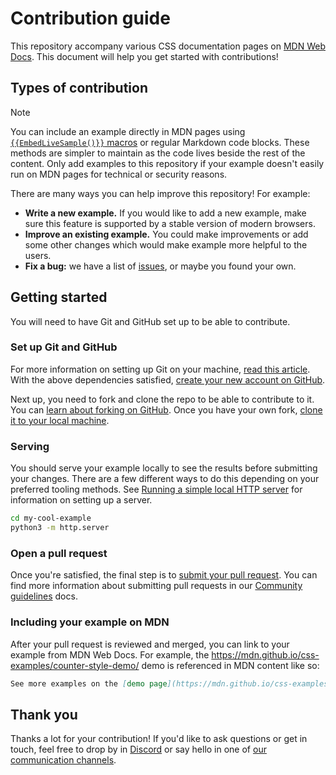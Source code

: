 # Contribution guide

This repository accompany various CSS documentation pages on [MDN Web Docs](https://developer.mozilla.org).
This document will help you get started with contributions!

## Types of contribution

> [!NOTE]
> You can include an example directly in MDN pages using [`{{EmbedLiveSample()}}` macros](https://developer.mozilla.org/en-US/docs/MDN/Writing_guidelines/Page_structures/Macros/Commonly_used_macros#code_samples) or regular Markdown code blocks.
> These methods are simpler to maintain as the code lives beside the rest of the content.
> Only add examples to this repository if your example doesn't easily run on MDN pages for technical or security reasons.

There are many ways you can help improve this repository! For example:

- **Write a new example.** If you would like to add a new example, make sure this feature is supported by a stable version of modern browsers.
- **Improve an existing example.** You could make improvements or add some other changes which would make example more helpful to the users.
- **Fix a bug:** we have a list of [issues](https://github.com/mdn/css-examples/issues), or maybe you found your own.

## Getting started

You will need to have Git and GitHub set up to be able to contribute.

### Set up Git and GitHub

For more information on setting up Git on your machine, [read this article](https://help.github.com/articles/set-up-git/).
With the above dependencies satisfied, [create your new account on GitHub](https://github.com/join).

Next up, you need to fork and clone the repo to be able to contribute to it.
You can [learn about forking on GitHub](https://help.github.com/articles/fork-a-repo).
Once you have your own fork, [clone it to your local machine](https://help.github.com/articles/cloning-a-repository/).

### Serving

You should serve your example locally to see the results before submitting your changes.
There are a few different ways to do this depending on your preferred tooling methods.
See [Running a simple local HTTP server](https://developer.mozilla.org/en-US/docs/Learn/Common_questions/Tools_and_setup/set_up_a_local_testing_server#running_a_simple_local_http_server) for information on setting up a server.

```bash
cd my-cool-example
python3 -m http.server
```

### Open a pull request

Once you're satisfied, the final step is to [submit your pull request](https://help.github.com/articles/creating-a-pull-request/).
You can find more information about submitting pull requests in our [Community guidelines](https://developer.mozilla.org/en-US/docs/MDN/Community/Pull_requests) docs.

### Including your example on MDN

After your pull request is reviewed and merged, you can link to your example from MDN Web Docs.
For example, the <https://mdn.github.io/css-examples/counter-style-demo/> demo is referenced in MDN content like so:

```markdown
See more examples on the [demo page](https://mdn.github.io/css-examples/counter-style-demo/).
```

## Thank you

Thanks a lot for your contribution!
If you'd like to ask questions or get in touch, feel free to drop by in [Discord](https://developer.mozilla.org/discord) or say hello in one of [our communication channels](https://developer.mozilla.org/en-US/docs/MDN/Community/Communication_channels).
